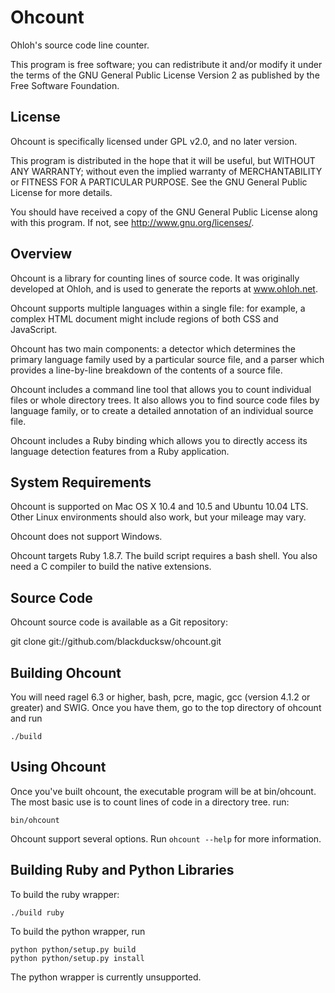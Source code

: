 Ohcount
=======

Ohloh's source code line counter.

This program is free software; you can redistribute it and/or modify
it under the terms of the GNU General Public License Version 2 as
published by the Free Software Foundation.

License
-------

Ohcount is specifically licensed under GPL v2.0, and no later version.

This program is distributed in the hope that it will be useful,
but WITHOUT ANY WARRANTY; without even the implied warranty of
MERCHANTABILITY or FITNESS FOR A PARTICULAR PURPOSE.  See the
GNU General Public License for more details.

You should have received a copy of the GNU General Public License
along with this program.  If not, see <http://www.gnu.org/licenses/>.

Overview
--------

Ohcount is a library for counting lines of source code.
It was originally developed at Ohloh, and is used to generate
the reports at www.ohloh.net.

Ohcount supports multiple languages within a single file: for example,
a complex HTML document might include regions of both CSS and JavaScript.

Ohcount has two main components: a detector which determines the primary
language family used by a particular source file, and a parser which
provides a line-by-line breakdown of the contents of a source file.

Ohcount includes a command line tool that allows you to count individual
files or whole directory trees. It also allows you to find source code
files by language family, or to create a detailed annotation of an
individual source file.

Ohcount includes a Ruby binding which allows you to directly access its
language detection features from a Ruby application.

System Requirements
-------------------

Ohcount is supported on Mac OS X 10.4 and 10.5 and Ubuntu 10.04 LTS. Other Linux
environments should also work, but your mileage may vary.

Ohcount does not support Windows.

Ohcount targets Ruby 1.8.7. The build script requires a bash shell. You
also need a C compiler to build the native extensions.

Source Code
-----------

Ohcount source code is available as a Git repository:

  git clone git://github.com/blackducksw/ohcount.git

Building Ohcount
----------------

You will need ragel 6.3 or higher, bash, pcre, magic, gcc (version 4.1.2 or greater)
and SWIG. Once you have them, go to the top directory of ohcount and run

```
./build
```

Using Ohcount
-------------

Once you've built ohcount, the executable program will be at bin/ohcount. The most basic use is to count lines of code in a directory tree. run:

```
bin/ohcount
```

Ohcount support several options. Run `ohcount --help` for more information.

Building Ruby and Python Libraries
----------------------------------

To build the ruby wrapper:

```
./build ruby
```

To build the python wrapper, run

```
python python/setup.py build
python python/setup.py install
```

The python wrapper is currently unsupported.
